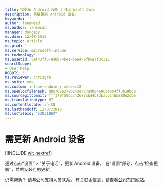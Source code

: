```yaml
---
title: 需更新 Android 设备 | Microsoft Docs
description: 需要更新 Android 设备。
keywords: ''
author: lenewsad
ms.author: lanewsad
manager: dougeby
ms.date: 12/06/2018
ms.topic: article
ms.prod: ''
ms.service: microsoft-intune
ms.technology: ''
ms.assetid: 3ef43ff5-8d6b-4be1-baa4-6fb6a7f3c312
searchScope:
- User help
ROBOTS: ''
ms.reviewer: chrisgre
ms.suite: ems
ms.custom: intune-enduser; seodec18
ms.openlocfilehash: d0b76962796043e7c7a8b04606bb9b4ff3b10bc8
ms.sourcegitcommit: fff179f59bd542677cbd4bf3bacc24bb880e2cb6
ms.translationtype: HT
ms.contentlocale: zh-CN
ms.lasthandoff: 12/07/2018
ms.locfileid: "53031868"
---
```

# <a name="you-need-to-update-your-android-device"></a>需更新 Android 设备

[!INCLUDE [wit_nextref](includes/end-user-os-update-guidance.md)]

通过点击“设置” > “关于电话”，更新 Android 设备。 在“设置”部分，点击“检查更新”，然后安装可用更新。

仍需帮助？ 请与公司支持人员联系。 有关联系信息，请查看[公司门户网站](https://go.microsoft.com/fwlink/?linkid=2010980)。
